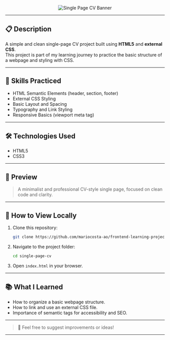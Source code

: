 <p align="center">
  <img src="https://capsule-render.vercel.app/api?type=rect&color=0:1E90FF,100:00BFFF&height=100&section=header&text=Single%20Page%20CV&fontSize=40&fontColor=ffffff" alt="Single Page CV Banner"/>
</p>

---

## 📋 Description

A simple and clean single-page CV project built using **HTML5** and **external CSS**.  
This project is part of my learning journey to practice the basic structure of a webpage and styling with CSS.

---

## 🎯 Skills Practiced

- HTML Semantic Elements (header, section, footer)
- External CSS Styling
- Basic Layout and Spacing
- Typography and Link Styling
- Responsive Basics (viewport meta tag)

---

## 🛠 Technologies Used

- HTML5
- CSS3

---

## 📸 Preview

> A minimalist and professional CV-style single page, focused on clean code and clarity.

---

## 🚀 How to View Locally

1. Clone this repository:
   ```bash
   git clone https://github.com/mariocosta-ao/frontend-learning-projects.git
   ```
2. Navigate to the project folder:
   ```bash
   cd single-page-cv
   ```
3. Open `index.html` in your browser.

---

## 📚 What I Learned

- How to organize a basic webpage structure.
- How to link and use an external CSS file.
- Importance of semantic tags for accessibility and SEO.

---

> 💬 Feel free to suggest improvements or ideas!

---
